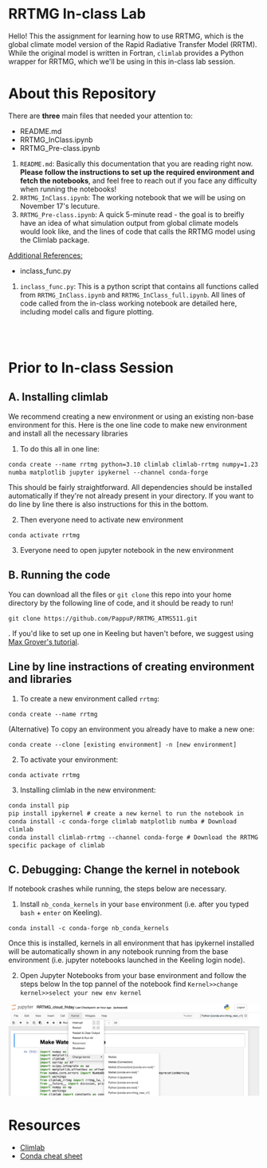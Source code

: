 # RRTMG In-class Lab 

Hello! This the assignment for learning how to use RRTMG, which is the global climate model version of 
the Rapid Radiative Transfer Model (RRTM). While the original model is written in Fortran, `climlab` provides a 
Python wrapper for RRTMG, which we'll be using in this in-class lab session. 

# About this Repository

There are **three** main files that needed your attention to: 
- README.md
- RRTMG_InClass.ipynb
- RRTMG_Pre-class.ipynb

1. `README.md`: Basically this documentation that you are reading right now. **Please follow the instructions to set up the required environment and fetch the notebooks**, and feel free to reach out if you face any difficulty when running the notebooks!
2. `RRTMG_InClass.ipynb`: The working notebook that we will be using on November 17's lecuture.
3. `RRTMG_Pre-class.ipynb`: A quick 5-minute read - the goal is to breifly have an idea of what simulation output from global climate models would look like, and the lines of code that calls the RRTMG model using the Climlab package. 

<ins>Additional References:</ins>
- inclass_func.py

1. `inclass_func.py`: This is a python script that contains all functions called from `RRTMG_InClass.ipynb` and `RRTMG_InClass_full.ipynb`. All lines of code called from the in-class working notebook are detailed here, including model calls and figure plotting. 

<br/><br/>

# Prior to In-class Session
## A. Installing climlab

We recommend creating a new environment or using an existing non-base environment for this. Here is the one line code to make new environment and install all the necessary libraries 

1. To do this all in one line:
```
conda create --name rrtmg python=3.10 climlab climlab-rrtmg numpy=1.23 numba matplotlib jupyter ipykernel --channel conda-forge
```

This should be fairly straightforward. All dependencies should be installed automatically if they're not already present in your directory. If you want to do line by line there is also instructions for this in the bottom.

2. Then everyone need to activate new environment
```
conda activate rrtmg
```
3. Everyone need to open jupyter notebook in the new environment

## B. Running the code
You can download all the files or ``git clone`` this repo into your home directory by the following line of code, and it should be ready to run!
```
git clone https://github.com/PappuP/RRTMG_ATMS511.git
```

. If you'd like to set up one in Keeling but haven't before, we suggest using [Max Grover's tutorial](https://github.com/mgrover1/keeling-crash-course).

## Line by line instractions of creating environment and libraries 

1. To create a new environment called `rrtmg`:
```
conda create --name rrtmg
```

(Alternative) To copy an environment you already have to make a new one: 
```
conda create --clone [existing environment] -n [new environment] 
```

2. To activate your environment:
```
conda activate rrtmg
```

3. Installing climlab in the new environment:
```
conda install pip 
pip install ipykernel # create a new kernel to run the notebook in 
conda install -c conda-forge climlab matplotlib numba # Download climlab
conda install climlab-rrtmg --channel conda-forge # Download the RRTMG specific package of climlab
```

## C. Debugging: Change the kernel in notebook
If notebook crashes while running,  the steps below are necessary.

1. Install ``nb_conda_kernels`` in your ``base`` environment (i.e. after you typed `bash` + `enter` on Keeling). 

```
conda install -c conda-forge nb_conda_kernels
```

Once this is installed, kernels in all environment that has ipykernel installed will be automatically shown in any notebook running from the base environment (i.e. jupyter notebooks launched in the Keeling login node). 

2. Open Jupyter Notebooks from your base environment and follow the steps below
In the top pannel of the notebook find ``Kernel>>change kernel>>select your new env kernel``

<img src="Supplementary/kernal.png" alt="Change the kernel in notebook" title="Change the kernel in notebook">

# Resources
- [Climlab](https://climlab.readthedocs.io/en/latest/)
- [Conda cheat sheet](https://docs.conda.io/projects/conda/en/4.6.0/_downloads/52a95608c49671267e40c689e0bc00ca/conda-cheatsheet.pdf)
